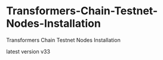 # Transformers-Chain-Testnet-Nodes-Installation
Transformers Chain Testnet Nodes Installation 

latest version v33

